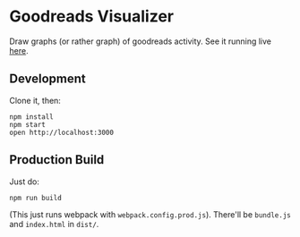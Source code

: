 # Goodreads Visualizer

Draw graphs (or rather graph) of goodreads activity. See it running
live [here](http://jamesporter.me/misc/goodreads-vis/).

## Development

Clone it, then:

```
npm install
npm start
open http://localhost:3000
```

## Production Build

Just do:

```
npm run build
```

(This just runs webpack with `webpack.config.prod.js`). There'll be
`bundle.js` and `index.html` in `dist/`.
